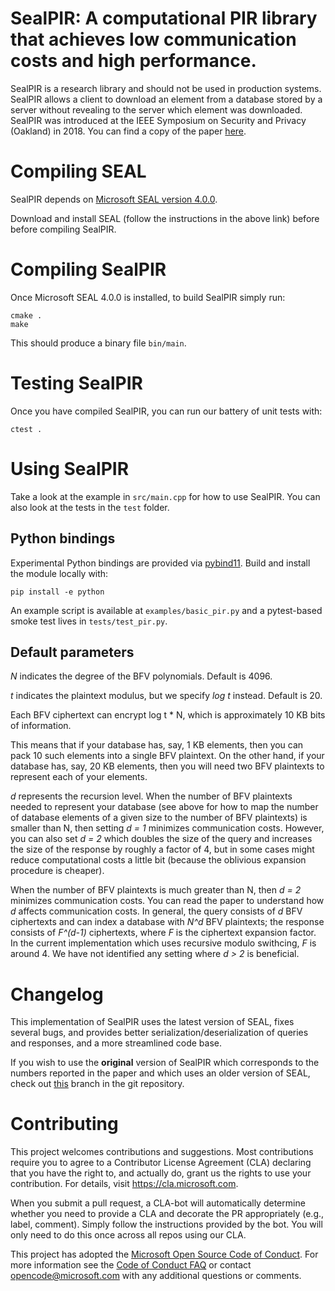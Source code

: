 # SealPIR: A computational PIR library that achieves low communication costs and high performance.

SealPIR is a research library and should not be used in production systems. 
SealPIR allows a client to download an element from a database stored by a server without
revealing to the server which element was downloaded. SealPIR was introduced at 
the IEEE Symposium on Security and Privacy (Oakland) in 2018. You can find
a copy of the paper [here](https://eprint.iacr.org/2017/1142.pdf).

# Compiling SEAL

SealPIR depends on [Microsoft SEAL version 4.0.0](https://github.com/microsoft/SEAL/tree/4.0.0).

Download and install SEAL (follow the instructions in the above link) before before compiling SealPIR.

# Compiling SealPIR

Once Microsoft SEAL 4.0.0 is installed, to build SealPIR simply run:

```
cmake .
make
```

This should produce a binary file ``bin/main``.

# Testing SealPIR

Once you have compiled SealPIR, you can run our battery of unit tests with:

```
ctest .
```

# Using SealPIR

Take a look at the example in `src/main.cpp` for how to use SealPIR.
You can also look at the tests in the `test` folder.

## Python bindings

Experimental Python bindings are provided via [pybind11](https://pybind11.readthedocs.io/).
Build and install the module locally with:

```
pip install -e python
```

An example script is available at `examples/basic_pir.py` and a pytest-based
smoke test lives in `tests/test_pir.py`.


## Default parameters

*N* indicates the degree of the BFV polynomials.  Default is 4096.

*t* indicates the plaintext modulus, but we specify *log t* instead. Default is 20.

Each BFV ciphertext can encrypt log t * N, which is approximately 10 KB bits of information.

This means that if your database has, say, 1 KB elements, then you can pack 10 
such elements into a single BFV plaintext. 
On the other hand, if your database has, say, 20 KB elements, then you will 
need two BFV plaintexts to represent each of your elements.

*d* represents the recursion level.  When the number of BFV plaintexts needed
to represent your database (see above for how to map the number of database
elements of a given size to the number of BFV plaintexts) is smaller than N,
then setting *d = 1* minimizes communication costs. However, you can also set
*d = 2* which doubles the size of the query and increases the size of the
response by roughly a factor of 4, but in some cases might reduce computational
costs a little bit (because the oblivious expansion procedure is cheaper). 

When the number of BFV plaintexts is much greater than N, then *d = 2*
minimizes communication costs. You can read the paper to understand how *d*
affects communication costs. In general, the query consists of *d* BFV
ciphertexts and can index a database with *N^d* BFV plaintexts;  the response
consists of *F^(d-1)* ciphertexts, where *F* is the ciphertext
expansion factor. In the current implementation which uses recursive
modulo swithcing, *F* is around 4. We have not identified any setting where
*d > 2* is beneficial.


# Changelog

This implementation of SealPIR uses the latest version of SEAL, fixes several bugs,
and provides better serialization/deserialization of queries and responses,
and a more streamlined code base.

If you wish to use the **original** version of SealPIR which corresponds to the
numbers reported in the paper and which uses an older version  of SEAL, check
out [this](https://github.com/microsoft/SealPIR/tree/ccf86c50fd3291) branch in
the git repository.

# Contributing

This project welcomes contributions and suggestions.  Most contributions require you to agree to a
Contributor License Agreement (CLA) declaring that you have the right to, and actually do, grant us
the rights to use your contribution. For details, visit https://cla.microsoft.com.

When you submit a pull request, a CLA-bot will automatically determine whether you need to provide
a CLA and decorate the PR appropriately (e.g., label, comment). Simply follow the instructions
provided by the bot. You will only need to do this once across all repos using our CLA.

This project has adopted the [Microsoft Open Source Code of Conduct](https://opensource.microsoft.com/codeofconduct/).
For more information see the [Code of Conduct FAQ](https://opensource.microsoft.com/codeofconduct/faq/) or
contact [opencode@microsoft.com](mailto:opencode@microsoft.com) with any additional questions or comments.
